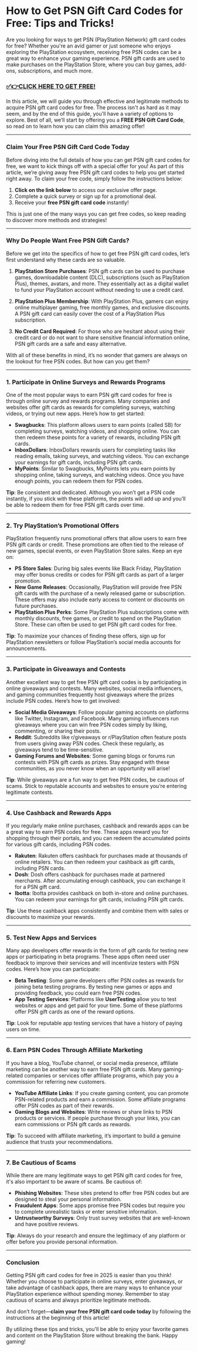 # How to Get PSN Gift Card Codes for Free: Tips and Tricks!

Are you looking for ways to get PSN (PlayStation Network) gift card codes for free? Whether you're an avid gamer or just someone who enjoys exploring the PlayStation ecosystem, receiving free PSN codes can be a great way to enhance your gaming experience. PSN gift cards are used to make purchases on the PlayStation Store, where you can buy games, add-ons, subscriptions, and much more.

### [✅👉CLICK HERE TO GET FREE!](https://justfree.xyz/psn/go/)

In this article, we will guide you through effective and legitimate methods to acquire PSN gift card codes for free. The process isn't as hard as it may seem, and by the end of this guide, you'll have a variety of options to explore. Best of all, we’ll start by offering you a **FREE PSN Gift Card Code**, so read on to learn how you can claim this amazing offer!

---

### **Claim Your Free PSN Gift Card Code Today**

Before diving into the full details of how you can get PSN gift card codes for free, we want to kick things off with a special offer for you! As part of this article, we’re giving away free PSN gift card codes to help you get started right away. To claim your free code, simply follow the instructions below:

1. **Click on the link below** to access our exclusive offer page.
2. Complete a quick survey or sign up for a promotional deal.
3. Receive your **free PSN gift card code** instantly!

This is just one of the many ways you can get free codes, so keep reading to discover more methods and strategies!

---

### **Why Do People Want Free PSN Gift Cards?**

Before we get into the specifics of how to get free PSN gift card codes, let’s first understand why these cards are so valuable.

1. **PlayStation Store Purchases**: PSN gift cards can be used to purchase games, downloadable content (DLC), subscriptions (such as PlayStation Plus), themes, avatars, and more. They essentially act as a digital wallet to fund your PlayStation account without needing to use a credit card.

2. **PlayStation Plus Membership**: With PlayStation Plus, gamers can enjoy online multiplayer gaming, free monthly games, and exclusive discounts. A PSN gift card can easily cover the cost of a PlayStation Plus subscription.

3. **No Credit Card Required**: For those who are hesitant about using their credit card or do not want to share sensitive financial information online, PSN gift cards are a safe and easy alternative.

With all of these benefits in mind, it’s no wonder that gamers are always on the lookout for free PSN codes. But how can you get them?

---

### **1. Participate in Online Surveys and Rewards Programs**

One of the most popular ways to earn PSN gift card codes for free is through online survey and rewards programs. Many companies and websites offer gift cards as rewards for completing surveys, watching videos, or trying out new apps. Here’s how to get started:

- **Swagbucks**: This platform allows users to earn points (called SB) for completing surveys, watching videos, and shopping online. You can then redeem these points for a variety of rewards, including PSN gift cards.
- **InboxDollars**: InboxDollars rewards users for completing tasks like reading emails, taking surveys, and watching videos. You can exchange your earnings for gift cards, including PSN gift cards.
- **MyPoints**: Similar to Swagbucks, MyPoints lets you earn points by shopping online, taking surveys, and watching videos. Once you have enough points, you can redeem them for PSN codes.

**Tip**: Be consistent and dedicated. Although you won’t get a PSN code instantly, if you stick with these platforms, the points will add up and you’ll be able to redeem them for free PSN gift cards over time.

---

### **2. Try PlayStation’s Promotional Offers**

PlayStation frequently runs promotional offers that allow users to earn free PSN gift cards or credit. These promotions are often tied to the release of new games, special events, or even PlayStation Store sales. Keep an eye on:

- **PS Store Sales**: During big sales events like Black Friday, PlayStation may offer bonus credits or codes for PSN gift cards as part of a larger promotion.
- **New Game Releases**: Occasionally, PlayStation will provide free PSN gift cards with the purchase of a newly released game or subscription. These offers may also include early access to content or discounts on future purchases.
- **PlayStation Plus Perks**: Some PlayStation Plus subscriptions come with monthly discounts, free games, or credit to spend on the PlayStation Store. These can often be used to get PSN gift card codes for free.

**Tip**: To maximize your chances of finding these offers, sign up for PlayStation newsletters or follow PlayStation’s social media accounts for announcements.

---

### **3. Participate in Giveaways and Contests**

Another excellent way to get free PSN gift card codes is by participating in online giveaways and contests. Many websites, social media influencers, and gaming communities frequently host giveaways where the prizes include PSN codes. Here’s how to get involved:

- **Social Media Giveaways**: Follow popular gaming accounts on platforms like Twitter, Instagram, and Facebook. Many gaming influencers run giveaways where you can win free PSN codes simply by liking, commenting, or sharing their posts.
- **Reddit**: Subreddits like r/giveaways or r/PlayStation often feature posts from users giving away PSN codes. Check these regularly, as giveaways tend to be time-sensitive.
- **Gaming Forums and Websites**: Some gaming blogs or forums run contests with PSN gift cards as prizes. Stay engaged with these communities, as you never know when an opportunity will arise!

**Tip**: While giveaways are a fun way to get free PSN codes, be cautious of scams. Stick to reputable accounts and websites to ensure you’re entering legitimate contests.

---

### **4. Use Cashback and Rewards Apps**

If you regularly make online purchases, cashback and rewards apps can be a great way to earn PSN codes for free. These apps reward you for shopping through their portals, and you can redeem the accumulated points for various gift cards, including PSN codes.

- **Rakuten**: Rakuten offers cashback for purchases made at thousands of online retailers. You can then redeem your cashback as gift cards, including PSN cards.
- **Dosh**: Dosh offers cashback for purchases made at partnered merchants. After accumulating enough cashback, you can exchange it for a PSN gift card.
- **Ibotta**: Ibotta provides cashback on both in-store and online purchases. You can redeem your earnings for gift cards, including PSN gift cards.

**Tip**: Use these cashback apps consistently and combine them with sales or discounts to maximize your rewards.

---

### **5. Test New Apps and Services**

Many app developers offer rewards in the form of gift cards for testing new apps or participating in beta programs. These apps often need user feedback to improve their services and will incentivize testers with PSN codes. Here’s how you can participate:

- **Beta Testing**: Some game developers offer PSN codes as rewards for joining beta testing programs. By testing new games or apps and providing feedback, you could earn free PSN codes.
- **App Testing Services**: Platforms like **UserTesting** allow you to test websites or apps and get paid for your time. Some of these platforms offer PSN gift cards as one of the reward options.

**Tip**: Look for reputable app testing services that have a history of paying users on time.

---

### **6. Earn PSN Codes Through Affiliate Marketing**

If you have a blog, YouTube channel, or social media presence, affiliate marketing can be another way to earn free PSN gift cards. Many gaming-related companies or services offer affiliate programs, which pay you a commission for referring new customers.

- **YouTube Affiliate Links**: If you create gaming content, you can promote PSN-related products and earn a commission. Some affiliate programs offer PSN codes as part of their rewards.
- **Gaming Blogs and Websites**: Write reviews or share links to PSN products or services. If people purchase through your links, you can earn commissions or PSN gift cards as rewards.

**Tip**: To succeed with affiliate marketing, it’s important to build a genuine audience that trusts your recommendations.

---

### **7. Be Cautious of Scams**

While there are many legitimate ways to get PSN gift card codes for free, it's also important to be aware of scams. Be cautious of:

- **Phishing Websites**: These sites pretend to offer free PSN codes but are designed to steal your personal information.
- **Fraudulent Apps**: Some apps promise free PSN codes but require you to complete unrealistic tasks or enter sensitive information.
- **Untrustworthy Surveys**: Only trust survey websites that are well-known and have positive reviews.

**Tip**: Always do your research and ensure the legitimacy of any platform or offer before you provide personal information.

---

### **Conclusion**

Getting PSN gift card codes for free in 2025 is easier than you think! Whether you choose to participate in online surveys, enter giveaways, or take advantage of cashback apps, there are many ways to enhance your PlayStation experience without spending money. Remember to stay cautious of scams and always prioritize legitimate methods.

And don’t forget—**claim your free PSN gift card code today** by following the instructions at the beginning of this article!

By utilizing these tips and tricks, you'll be able to enjoy your favorite games and content on the PlayStation Store without breaking the bank. Happy gaming!
